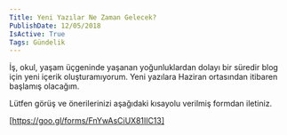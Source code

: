 ```yaml
---
Title: Yeni Yazılar Ne Zaman Gelecek?
PublishDate: 12/05/2018
IsActive: True
Tags: Gündelik
---
```


İş, okul, yaşam üçgeninde yaşanan yoğunluklardan dolayı bir süredir blog için yeni içerik oluşturamıyorum. Yeni yazılara Haziran ortasından itibaren başlamış olacağım. 


 Lütfen görüş ve önerilerinizi aşağıdaki kısayolu verilmiş formdan iletiniz.

[https://goo.gl/forms/FnYwAsCiUX81IlC13]

